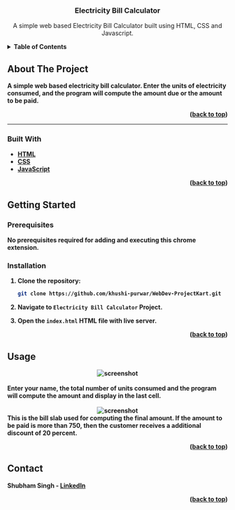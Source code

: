 
 <h3 align="center">Electricity Bill Calculator</h3>

  <p align="center">
  A simple web based Electricity Bill Calculator built using HTML, CSS and Javascript.
    <br />
<details>
  <summary><b>Table of Contents</summary>
  <ol>
    <li>
      <a href="#about-the-project">About The Project</a>
      <ul>
        <li><a href="#built-with">Built With</a></li>
      </ul>
    </li>
    <li>
      <a href="#getting-started">Getting Started</a>
      <ul>
        <li><a href="#prerequisites">Prerequisites</a></li>
   </ul>
    </li>
    <li><a href="#usage">Usage</a></li>
  
  </ol>
</details>

## About The Project
A simple web based electricity bill calculator. Enter the units of electricity consumed, and the program will compute the amount due or the amount to be paid.
<p align="right">(<a href="#top">back to top</a>)</p>
<hr>

### Built With

* [HTML](https://developer.mozilla.org/en-US/docs/Web/HTML)
* [CSS](https://developer.mozilla.org/en-US/docs/Web/CSS)
* [JavaScript](https://www.javascript.com/)

<p align="right">(<a href="#top">back to top</a>)</p>

## Getting Started
### Prerequisites
No prerequisites required for adding and executing this chrome extension.
### Installation

1. Clone the repository:
   ```sh
   git clone https://github.com/khushi-purwar/WebDev-ProjectKart.git
   ```
  
2. Navigate to `Electricity Bill Calculator` Project.
3. Open the `index.html` HTML file with live server.


<p align="right">(<a href="#top">back to top</a>)</p>

## Usage
<div align="center">
<img src="https://raw.githubusercontent.com/LiQuiD-404/WebDev-ProjectKart/master/Electricity%20Bill%20Calculator/snips/electricity_ss1.png" alt="screenshot" >

</div>
<br>
Enter your name, the total number of units consumed and the program will compute the amount and display in the last cell.
<br><br>
<div align="center">
<img src="https://raw.githubusercontent.com/LiQuiD-404/WebDev-ProjectKart/master/Electricity%20Bill%20Calculator/snips/logic.png" alt="screenshot" >

</div>
This is the bill slab used for computing the final amount. If the amount to be paid is more than 750, then the customer receives a additional discount of 20 percent.


<p align="right">(<a href="#top">back to top</a>)</p>






## Contact
Shubham Singh - [LinkedIn](https://www.linkedin.com/in/shubham-singh-519769220/) 
<p align="right">(<a href="#top">back to top</a>)</p>

